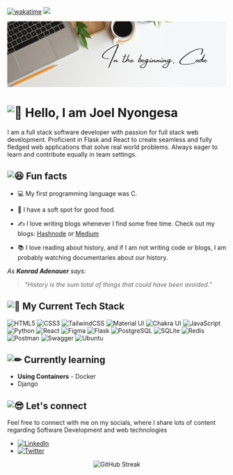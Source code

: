 [![wakatime](https://wakatime.com/badge/user/0c70c189-eba1-4e0f-bb41-30b0cabe8d29.svg)](https://wakatime.com/@0c70c189-eba1-4e0f-bb41-30b0cabe8d29)
![](https://komarev.com/ghpvc/?username=joelnyongesa&style=plastic&color=yellowgreen)

<img 
  src='Code.png'
  alt='Code Oath'
  loading='lazy'
  />

# <picture><source srcset="https://fonts.gstatic.com/s/e/notoemoji/latest/1f44b/512.webp" type="image/webp"><img src="https://fonts.gstatic.com/s/e/notoemoji/latest/1f44b/512.gif" alt="👋" width="32" height="32"></picture> Hello, I am Joel Nyongesa

I am a full stack software developer with passion for full stack web development. Proficient in Flask and React to create seamless and fully fledged web applications that solve real world problems. Always eager to learn and contribute equally in team settings.

## <picture><source srcset="https://fonts.gstatic.com/s/e/notoemoji/latest/1f606/512.webp" type="image/webp"><img src="https://fonts.gstatic.com/s/e/notoemoji/latest/1f606/512.gif" alt="😆" width="32" height="32"></picture> Fun facts

* 💻 My first programming language was C.

* 🍖 I have a soft spot for good food.

* ✍️ I love writing blogs whenever I find some free time. Check out my blogs: [Hashnode](https://hashnode.com/@joelnyongesa) or [Medium](https://medium.com/@joelnyongesa148)

* 📚 I love reading about history, and if I am not writing code or blogs, I am probably watching documentaries about our history.

*As **Konrad Adenauer** says:*
> *"History is the sum total of things that could have been avoided."*

## <picture><source srcset="https://fonts.gstatic.com/s/e/notoemoji/latest/1f680/512.webp" type="image/webp"><img src="https://fonts.gstatic.com/s/e/notoemoji/latest/1f680/512.gif" alt="🚀" width="32" height="32"></picture> My Current Tech Stack

![HTML5](https://img.shields.io/badge/html5-%23E34F26.svg?style=for-the-badge&logo=html5&logoColor=white)
![CSS3](https://img.shields.io/badge/CSS3-1572B6?style=for-the-badge&logo=css3&logoColor=white)
![TailwindCSS](https://img.shields.io/badge/tailwindcss-%2338B2AC.svg?style=for-the-badge&logo=tailwind-css&logoColor=white)
![Material UI](https://img.shields.io/badge/Material%20UI-007FFF?style=for-the-badge&logo=mui&logoColor=white)
![Chakra UI](https://img.shields.io/badge/Chakra--UI-319795?style=for-the-badge&logo=chakra-ui&logoColor=white)
![JavaScript](https://img.shields.io/badge/javascript-%23323330.svg?style=for-the-badge&logo=javascript&logoColor=%23F7DF1E)
![Python](https://img.shields.io/badge/python-3670A0?style=for-the-badge&logo=python&logoColor=ffdd54)
![React](https://img.shields.io/badge/react-%2320232a.svg?style=for-the-badge&logo=react&logoColor=%2361DAFB)
![Figma](https://img.shields.io/badge/Figma-F24E1E?style=for-the-badge&logo=figma&logoColor=white)
![Flask](https://img.shields.io/badge/flask-%23000.svg?style=for-the-badge&logo=flask&logoColor=white)
![PostgreSQL](https://img.shields.io/badge/PostgreSQL-316192?style=for-the-badge&logo=postgresql&logoColor=white)
![SQLite](https://img.shields.io/badge/Sqlite-003B57?style=for-the-badge&logo=sqlite&logoColor=white)
![Redis](https://img.shields.io/badge/redis-%23DD0031.svg?&style=for-the-badge&logo=redis&logoColor=white)
![Postman](https://img.shields.io/badge/Postman-FF6C37?style=for-the-badge&logo=Postman&logoColor=white)
![Swagger](https://img.shields.io/badge/Swagger-85EA2D?style=for-the-badge&logo=Swagger&logoColor=white)
![Ubuntu](https://img.shields.io/badge/Ubuntu-E95420?style=for-the-badge&logo=ubuntu&logoColor=white)

## <picture><source srcset="https://fonts.gstatic.com/s/e/notoemoji/latest/270f_fe0f/512.webp" type="image/webp"><img src="https://fonts.gstatic.com/s/e/notoemoji/latest/270f_fe0f/512.gif" alt="✏" width="32" height="32"></picture> Currently learning

* **Using Containers** - Docker
* Django

## <picture><source srcset="https://fonts.gstatic.com/s/e/notoemoji/latest/1f60e/512.webp" type="image/webp"><img src="https://fonts.gstatic.com/s/e/notoemoji/latest/1f60e/512.gif" alt="😎" width="32" height="32"></picture> Let's connect

Feel free to connect with me on my socials, where I share lots of content regarding Software Development and web technologies

* [![LinkedIn](https://img.shields.io/badge/linkedin-%230077B5.svg?style=for-the-badge&logo=linkedin&logoColor=white)](https://www.linkedin.com/in/jknyongesa)
* [![Twitter](https://img.shields.io/badge/Twitter-%231DA1F2.svg?style=for-the-badge&logo=Twitter&logoColor=white)](https://www.twitter.com/jknyongesa)


<p align="center">
  <img src="https://github-readme-streak-stats.herokuapp.com?user=joelnyongesa&theme=cobalt&date_format=j%20M%5B%20Y%5D&background=000000&border=7536B2&stroke=9243DD&ring=89502D&fire=FF9554&currStreakNum=D280FF&sideNums=BC52FF&currStreakLabel=64EAE2&sideLabels=48A8A2&dates=A42EE5" alt="GitHub Streak">
</p>


<!---
joelnyongesa/joelnyongesa is a ✨ special ✨ repository because its `README.md` (this file) appears on your GitHub profile.
You can click the Preview link to take a look at your changes.
--->
